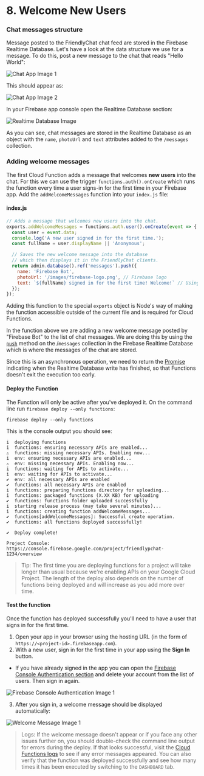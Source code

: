 # 8. Welcome New Users

### Chat messages structure

Message posted to the FriendlyChat chat feed are stored in the Firebase Realtime Database. Let's have a look at the data structure we use for a message. To do this, post a new message to the chat that reads "Hello World":

![Chat App Image 1](https://codelabs.developers.google.com/codelabs/firebase-cloud-functions/img/f0578fea7cd44b48.png)

This should appear as:

![Chat App Image 2](https://codelabs.developers.google.com/codelabs/firebase-cloud-functions/img/97c41bfff6343749.png)

In your Firebase app console open the Realtime Database section:

![Realtime Database Image](https://codelabs.developers.google.com/codelabs/firebase-cloud-functions/img/f9d2e6dc58d298dd.png)

As you can see, chat messages are stored in the Realtime Database as an object with the `name`, `photoUrl` and `text` attributes added to the `/messages` collection.

### Adding welcome messages

The first Cloud Function adds a message that welcomes **new users** into the chat. For this we can use the trigger `functions.auth().onCreate` which runs the function every time a user signs-in for the first time in your Firebase app. Add the `addWelcomeMessages` function into your `index.js` file:

#### index.js

```javascript
// Adds a message that welcomes new users into the chat.
exports.addWelcomeMessages = functions.auth.user().onCreate(event => {
  const user = event.data;
  console.log('A new user signed in for the first time.');
  const fullName = user.displayName || 'Anonymous';

  // Saves the new welcome message into the database
  // which then displays it in the FriendlyChat clients.
  return admin.database().ref('messages').push({
    name: 'Firebase Bot',
    photoUrl: '/images/firebase-logo.png', // Firebase logo
    text: `${fullName} signed in for the first time! Welcome!` // Using back-ticks.
  });
});
```

Adding this function to the special `exports` object is Node's way of making the function accessible outside of the current file and is required for Cloud Functions.

In the function above we are adding a new welcome message posted by "Firebase Bot" to the list of chat messages. We are doing this by using the [`push`](https://firebase.google.com/docs/database/web/lists-of-data#append_to_a_list_of_data) method on the /`messages` collection in the Firebase Realtime Database which is where the messages of the chat are stored.

Since this is an asynchronous operation, we need to return the [Promise](https://developer.mozilla.org/en-US/docs/Web/JavaScript/Reference/Global_Objects/Promise) indicating when the Realtime Database write has finished, so that Functions doesn't exit the execution too early.

#### Deploy the Function

The Function will only be active after you've deployed it. On the command line run `firebase deploy --only functions`:

```
firebase deploy --only functions
```

This is the console output you should see:

```
i  deploying functions
i  functions: ensuring necessary APIs are enabled...
⚠  functions: missing necessary APIs. Enabling now...
i  env: ensuring necessary APIs are enabled...
⚠  env: missing necessary APIs. Enabling now...
i  functions: waiting for APIs to activate...
i  env: waiting for APIs to activate...
✔  env: all necessary APIs are enabled
✔  functions: all necessary APIs are enabled
i  functions: preparing functions directory for uploading...
i  functions: packaged functions (X.XX KB) for uploading
✔  functions: functions folder uploaded successfully
i  starting release process (may take several minutes)...
i  functions: creating function addWelcomeMessages...
✔  functions[addWelcomeMessages]: Successful create operation. 
✔  functions: all functions deployed successfully!

✔  Deploy complete!

Project Console: https://console.firebase.google.com/project/friendlypchat-1234/overview
```

> Tip: The first time you are deploying functions for a project will take longer than usual because we're enabling APIs on your Google Cloud Project. The length of the deploy also depends on the number of functions being deployed and will increase as you add more over time.

#### Test the function

Once the function has deployed successfully you'll need to have a user that signs in for the first time.

1.  Open your app in your browser using the hosting URL (in the form of `https://<project-id>.firebaseapp.com`).
2.  With a new user, sign in for the first time in your app using the **Sign In** button.

  *   If you have already signed in the app you can open the [Firebase Console Authentication section](https://console.firebase.google.com/project/_/authentication/users) and delete your account from the list of users. Then sign in again.

  ![Firebase Console Authentication Image 1](https://codelabs.developers.google.com/codelabs/firebase-cloud-functions/img/824966d3fba2933b.png)

3.  After you sign in, a welcome message should be displayed automatically:

![Welcome Message Image 1](https://codelabs.developers.google.com/codelabs/firebase-cloud-functions/img/2613731a7255735c.png)

> Logs: If the welcome message doesn't appear or if you face any other issues further on, you should double-check the command line output for errors during the deploy. If that looks successful, visit the [Cloud Functions logs](https://console.firebase.google.com/project/_/functions/logs?search=&severity=DEBUG) to see if any error messages appeared. You can also verify that the function was deployed successfully and see how many times it has been executed by switching to the `DASHBOARD` tab.